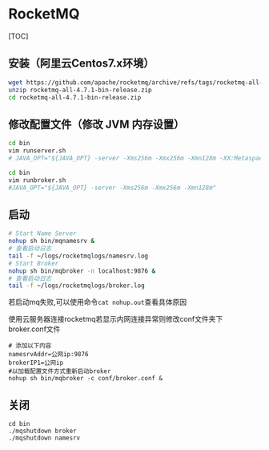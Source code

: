 # RocketMQ

[TOC]

## 安装（阿里云Centos7.x环境）

```bash
wget https://github.com/apache/rocketmq/archive/refs/tags/rocketmq-all-4.7.1.zip /opt
unzip rocketmq-all-4.7.1-bin-release.zip
cd rocketmq-all-4.7.1-bin-release.zip
```

## 修改配置文件（修改 JVM 内存设置）

```bash
cd bin
vim runserver.sh
# JAVA_OPT="${JAVA_OPT} -server -Xms256m -Xmx256m -Xmn128m -XX:MetaspaceSize=128m -XX:MaxMetaspaceSize=320m"
```

```bash
cd bin
vim runbroker.sh
#JAVA_OPT="${JAVA_OPT} -server -Xms256m -Xmx256m -Xmn128m"
```

## 启动

```bash
# Start Name Server
nohup sh bin/mqnamesrv &
# 查看启动日志
tail -f ~/logs/rocketmqlogs/namesrv.log
# Start Broker
nohup sh bin/mqbroker -n localhost:9876 &
# 查看启动日志
tail -f ~/logs/rocketmqlogs/broker.log 
```

若启动mq失败,可以使用命令`cat nohup.out`查看具体原因

使用云服务器连接rocketmq若显示内网连接异常则修改conf文件夹下broker.conf文件

```shell
# 添加以下内容
namesrvAddr=公网ip:9876
brokerIP1=公网ip
#以加载配置文件方式重新启动broker
nohup sh bin/mqbroker -c conf/broker.conf &
```

## 关闭

```shell
cd bin
./mqshutdown broker
./mqshutdown namesrv
```
